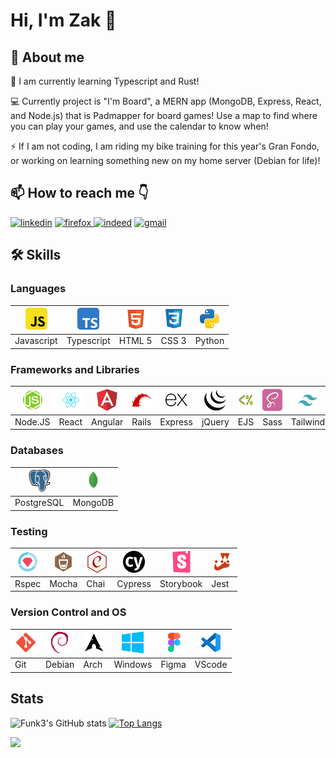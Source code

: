 # Hi, I'm Zak 👋

## 🚀 About me 

🌱 I am currently learning Typescript and Rust!

💻  Currently project is "I'm Board", a MERN app (MongoDB, Express, React, and Node.js) that is Padmapper for board games! Use a map to find where you can play your games, and use the calendar to know when! 

⚡  If I am not coding, I am riding my bike training for this year's Gran Fondo, or working on learning something new on my home server (Debian for life)!


## 📫 How to reach me 👇
<a href='https://www.linkedin.com/in/zak-johansson/' target="_blank"><img alt='linkedin' src='https://img.shields.io/badge/Linkedin-100000?style=for-the-badge&logo=linkedin&logoColor=white&labelColor=0072b1&color=0072b1'/></a> <a href='www.zakj.ca' target="_blank"><img alt='firefox' src='https://img.shields.io/badge/Website-100000?style=for-the-badge&logo=firefox&logoColor=white&labelColor=E66000&color=E66000'/></a><a href='https://resume.creddle.io/resume/9auaegc7g31' target="_blank"> <a href='https://resume.creddle.io/resume/9auaegc7g31' target="_blank"><img alt='indeed' src='https://img.shields.io/badge/Resume-100000?style=for-the-badge&logo=indeed&logoColor=white&labelColor=003A9B&color=003A9B'/></a> <a href='mailto:zak.johansson@gmail.com' target="_blank"><img alt='gmail' src='https://img.shields.io/badge/Email-100000?style=for-the-badge&logo=gmail&logoColor=white&labelColor=DB4437&color=DB4437'/></a>


## 🛠 Skills

### Languages
| <img src='https://github.com/Funk3/Funk3/blob/test/svg/javascript-svgrepo-com.svg' width="35" height="35"> | <img src='https://github.com/Funk3/Funk3/blob/test/svg/typescript-svgrepo-com.svg' width="35" height="35"> | <img src='https://github.com/Funk3/Funk3/blob/test/svg/html-5-svgrepo-com.svg' width="35" height="35"> | <img src='https://github.com/Funk3/Funk3/blob/test/svg/css-svgrepo-com.svg' width="35" height="35"> | <img src='https://github.com/Funk3/Funk3/blob/test/svg/python-svgrepo-com.svg' width="35" height="35">
|--|--|--|--|--|
|Javascript|Typescript|HTML 5|CSS 3|Python|

### Frameworks and Libraries

|<img src='https://github.com/Funk3/Funk3/blob/test/svg/node2-svgrepo-com.svg' width="35" height="35"> |<img src='https://github.com/Funk3/Funk3/blob/test/svg/react-javascript-js-framework-facebook-svgrepo-com.svg' width="35" height="35"> |<img src='https://github.com/Funk3/Funk3/blob/test/svg/angular-icon-svgrepo-com.svg' width="35" height="35"> |<img src='https://github.com/Funk3/Funk3/blob/test/svg/rails-svgrepo-com.svg' width="35" height="35"> |<img src='https://github.com/Funk3/Funk3/blob/test/svg/express-svgrepo-com.svg' width="35" height="35"> |<img src='https://github.com/Funk3/Funk3/blob/test/svg/jquery-svgrepo-com.svg' width="35" height="35"> |<img src='https://github.com/Funk3/Funk3/blob/test/svg/ejs-svgrepo-com.svg' width="35" height="35"> |<img src='https://github.com/Funk3/Funk3/blob/test/svg/sass-svgrepo-com.svg' width="35" height="35"> |<img src='https://github.com/Funk3/Funk3/blob/test/svg/tailwind-svgrepo-com.svg' width="35" height="35">
|--|--|--|--|--|--|--|--|--|
|Node.JS|React|Angular|Rails|Express|jQuery|EJS|Sass|Tailwind

### Databases

<img src='https://github.com/Funk3/Funk3/blob/test/svg/postgresql-svgrepo-com.svg' width="35" height="35"> |<img src='https://github.com/Funk3/Funk3/blob/test/svg/mongo-svgrepo-com.svg' width="35" height="35"> |
|--|--|
|PostgreSQL|MongoDB|

### Testing

<img src='https://github.com/Funk3/Funk3/blob/test/svg/rspec-svgrepo-com.svg' width="35" height="35"> |<img src='https://github.com/Funk3/Funk3/blob/test/svg/mocha-svgrepo-com.svg' width="35" height="35"> |<img src='https://github.com/Funk3/Funk3/blob/test/svg/chai-svgrepo-com.svg' width="35" height="35"> |<img src='https://github.com/Funk3/Funk3/blob/test/svg/cypress-svgrepo-com.svg' width="35" height="35"> |<img src='https://github.com/Funk3/Funk3/blob/test/svg/storybook-icon-svgrepo-com.svg' width="35" height="35"> |<img src='https://github.com/Funk3/Funk3/blob/test/svg/jest-svgrepo-com.svg' width="35" height="35"> |
|--|--|--|--|--|--|
|Rspec|Mocha|Chai|Cypress|Storybook|Jest

### Version Control and OS

<img src='https://github.com/Funk3/Funk3/blob/test/svg/git-svgrepo-com.svg' width="35" height="35"> |<img src='https://github.com/Funk3/Funk3/blob/test/svg/debian-svgrepo-com.svg' width="35" height="35"> |<img src='https://github.com/Funk3/Funk3/blob/test/svg/arch-svgrepo-com.svg' width="35" height="35"> |<img src='https://github.com/Funk3/Funk3/blob/test/svg/windows-azure-svgrepo-com.svg' width="35" height="35"> |<img src='https://github.com/Funk3/Funk3/blob/test/svg/figma-svgrepo-com.svg' width="35" height="35"> |<img src='https://github.com/Funk3/Funk3/blob/test/svg/vscode-svgrepo-com.svg' width="35" height="35"> |
|--|--|--|--|--|--|
|Git|Debian|Arch|Windows|Figma|VScode|

## Stats
![Funk3's GitHub stats](https://github-readme-stats.vercel.app/api?username=Funk3&show_icons=true&theme=github_dark)
[![Top Langs](https://github-readme-stats.vercel.app/api/top-langs/?username=Funk3&hide_progress=true&theme=github_dark)](https://github.com/Funk3/github-readme-stats)

  ![](https://komarev.com/ghpvc/?username=Funk3&color=58A6FF)

